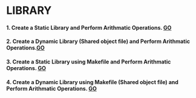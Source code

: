 # LIBRARY
#### 1. Create a Static Library and Perform Arithmatic Operations. [GO](../1_LIBRARY/1_Static_Lib/1_Arithmatic_Lib)
#### 2. Create a Dynamic Library (Shared object file) and Perform Arithmatic Operations.[GO](../1_LIBRARY/2_Dynamic_Library)
#### 3. Create a Static Library using Makefile and Perform Arithmatic Operations. [GO](../1_LIBRARY/static)
#### 4. Create a Dynamic Library using Makefile (Shared object file) and Perform Arithmatic Operations. [GO](../1_LIBRARY/Dynamic)
